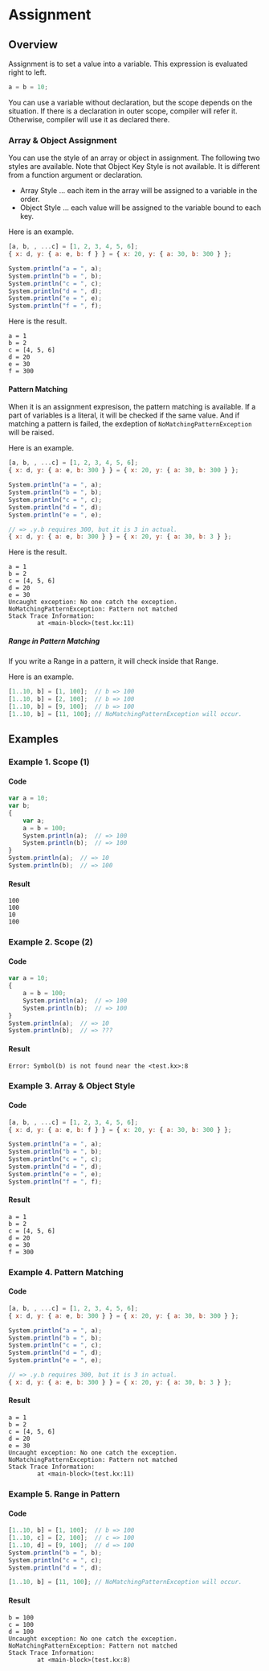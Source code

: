 # Assignment

## Overview

Assignment is to set a value into a variable.
This expression is evaluated right to left.

```javascript
a = b = 10;
```

You can use a variable without declaration, but the scope depends on the situation.
If there is a declaration in outer scope, compiler will refer it.
Otherwise, compiler will use it as declared there.

### Array & Object Assignment

You can use the style of an array or object in assignment.
The following two styles are available.
Note that Object Key Style is not available.
It is different from a function argument or declaration.

* Array Style ... each item in the array will be assigned to a variable in the order.
* Object Style ... each value will be assigned to the variable bound to each key.

Here is an example.

```javascript
[a, b, , ...c] = [1, 2, 3, 4, 5, 6];
{ x: d, y: { a: e, b: f } } = { x: 20, y: { a: 30, b: 300 } };

System.println("a = ", a);
System.println("b = ", b);
System.println("c = ", c);
System.println("d = ", d);
System.println("e = ", e);
System.println("f = ", f);
```

Here is the result.

```
a = 1
b = 2
c = [4, 5, 6]
d = 20
e = 30
f = 300
```

#### Pattern Matching

When it is an assignment expresison, the pattern matching is available.
If a part of variables is a literal, it will be checked if the same value.
And if matching a pattern is failed, the exdeption of `NoMatchingPatternException` will be raised.

Here is an example.

```javascript
[a, b, , ...c] = [1, 2, 3, 4, 5, 6];
{ x: d, y: { a: e, b: 300 } } = { x: 20, y: { a: 30, b: 300 } };

System.println("a = ", a);
System.println("b = ", b);
System.println("c = ", c);
System.println("d = ", d);
System.println("e = ", e);

// => .y.b requires 300, but it is 3 in actual.
{ x: d, y: { a: e, b: 300 } } = { x: 20, y: { a: 30, b: 3 } };
```

Here is the result.

```
a = 1
b = 2
c = [4, 5, 6]
d = 20
e = 30
Uncaught exception: No one catch the exception.
NoMatchingPatternException: Pattern not matched
Stack Trace Information:
        at <main-block>(test.kx:11)
```

##### Range in Pattern Matching

If you write a Range in a pattern, it will check inside that Range.

Here is an example.

```javascript
[1..10, b] = [1, 100];  // b => 100
[1..10, b] = [2, 100];  // b => 100
[1..10, b] = [9, 100];  // b => 100
[1..10, b] = [11, 100]; // NoMatchingPatternException will occur.
```

## Examples

### Example 1. Scope (1)

#### Code

```javascript
var a = 10;
var b;
{
    var a;
    a = b = 100;
    System.println(a);  // => 100
    System.println(b);  // => 100
}
System.println(a);  // => 10
System.println(b);  // => 100
```

#### Result

```
100
100
10
100
```

### Example 2. Scope (2)

#### Code

```javascript
var a = 10;
{
    a = b = 100;
    System.println(a);  // => 100
    System.println(b);  // => 100
}
System.println(a);  // => 10
System.println(b);  // => ???
```

#### Result

```
Error: Symbol(b) is not found near the <test.kx>:8
```

### Example 3. Array & Object Style

#### Code

```javascript
[a, b, , ...c] = [1, 2, 3, 4, 5, 6];
{ x: d, y: { a: e, b: f } } = { x: 20, y: { a: 30, b: 300 } };

System.println("a = ", a);
System.println("b = ", b);
System.println("c = ", c);
System.println("d = ", d);
System.println("e = ", e);
System.println("f = ", f);
```

#### Result

```
a = 1
b = 2
c = [4, 5, 6]
d = 20
e = 30
f = 300
```

### Example 4. Pattern Matching

#### Code

```javascript
[a, b, , ...c] = [1, 2, 3, 4, 5, 6];
{ x: d, y: { a: e, b: 300 } } = { x: 20, y: { a: 30, b: 300 } };

System.println("a = ", a);
System.println("b = ", b);
System.println("c = ", c);
System.println("d = ", d);
System.println("e = ", e);

// => .y.b requires 300, but it is 3 in actual.
{ x: d, y: { a: e, b: 300 } } = { x: 20, y: { a: 30, b: 3 } };
```

#### Result

```
a = 1
b = 2
c = [4, 5, 6]
d = 20
e = 30
Uncaught exception: No one catch the exception.
NoMatchingPatternException: Pattern not matched
Stack Trace Information:
        at <main-block>(test.kx:11)
```

### Example 5. Range in Pattern

#### Code

```javascript
[1..10, b] = [1, 100];  // b => 100
[1..10, c] = [2, 100];  // c => 100
[1..10, d] = [9, 100];  // d => 100
System.println("b = ", b);
System.println("c = ", c);
System.println("d = ", d);

[1..10, b] = [11, 100]; // NoMatchingPatternException will occur.
```

#### Result

```
b = 100
c = 100
d = 100
Uncaught exception: No one catch the exception.
NoMatchingPatternException: Pattern not matched
Stack Trace Information:
        at <main-block>(test.kx:8)
```
